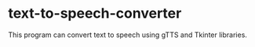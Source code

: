 # text-to-speech-converter
This program can convert text to speech using gTTS and Tkinter libraries.
